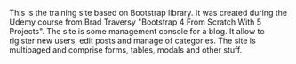 This is the training site based on Bootstrap library.
It was created during the Udemy course from Brad Traversy "Bootstrap 4 From Scratch With 5 Projects". 
The site is some management console for a blog. It allow to rigister new users, edit posts and manage of categories.
The site is multipaged and comprise forms, tables, modals and other stuff.